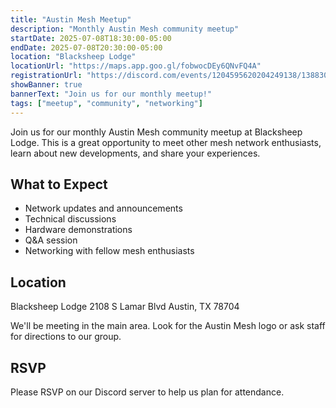 ```yaml
---
title: "Austin Mesh Meetup"
description: "Monthly Austin Mesh community meetup"
startDate: 2025-07-08T18:30:00-05:00
endDate: 2025-07-08T20:30:00-05:00
location: "Blacksheep Lodge"
locationUrl: "https://maps.app.goo.gl/fobwocDEy6QNvFQ4A"
registrationUrl: "https://discord.com/events/1204595620204249138/1388307298274771064"
showBanner: true
bannerText: "Join us for our monthly meetup!"
tags: ["meetup", "community", "networking"]
---
```


Join us for our monthly Austin Mesh community meetup at Blacksheep Lodge. This is a great opportunity to meet other mesh network enthusiasts, learn about new developments, and share your experiences.

## What to Expect

- Network updates and announcements
- Technical discussions
- Hardware demonstrations
- Q&A session
- Networking with fellow mesh enthusiasts

## Location

Blacksheep Lodge
2108 S Lamar Blvd
Austin, TX 78704

We'll be meeting in the main area. Look for the Austin Mesh logo or ask staff for directions to our group.

## RSVP

Please RSVP on our Discord server to help us plan for attendance.
